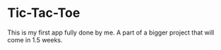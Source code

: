 # Tic-Tac-Toe

This is my first app fully done by me. A part of a bigger project that will come in 1.5 weeks.
